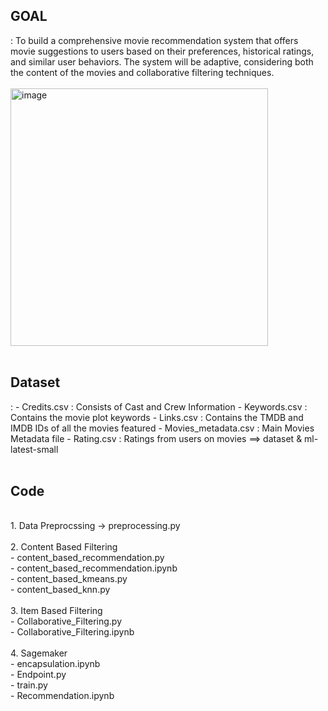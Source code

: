<h2>GOAL</h2>
: To build a comprehensive movie recommendation system that offers movie suggestions to users based on their preferences, historical ratings, and similar user behaviors. The system will be adaptive, considering both the content of the movies and collaborative filtering techniques. </br></br>
   
<img width="412" alt="image" src="https://github.com/kwonsaebom/ML_TermProject/assets/94830364/e6474717-60bf-4867-aa19-2684fd5e7c69">
</br></br>
<h2>Dataset</h2>
: 
- Credits.csv : Consists of Cast and Crew Information
- Keywords.csv : Contains the movie plot keywords
- Links.csv : Contains the TMDB and IMDB IDs of all the movies featured
- Movies_metadata.csv : Main Movies Metadata file
- Rating.csv : Ratings from users on movies
==> dataset & ml-latest-small
</br></br>
<h2>Code</h2>
<br>
1. Data Preprocssing -> preprocessing.py</br></br>
2. Content Based Filtering </br>
   - content_based_recommendation.py</br>
   - content_based_recommendation.ipynb</br>
   - content_based_kmeans.py</br>
   - content_based_knn.py</br></br>
3. Item Based Filtering</br>
   - Collaborative_Filtering.py</br>
   - Collaborative_Filtering.ipynb</br></br>
4. Sagemaker</br>
  - encapsulation.ipynb</br>
  - Endpoint.py</br>
  - train.py</br>
  - Recommendation.ipynb </br>
